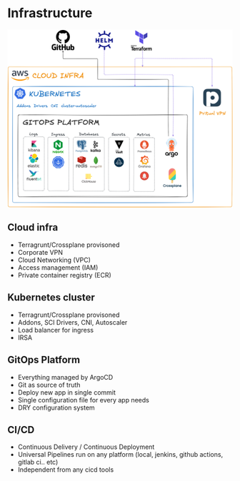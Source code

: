 # Infrastructure

![devops-sandbox-infra](.img/devops-sandbox-infra.excalidraw.png)

## Cloud infra

* Terragrunt/Crossplane provisoned
* Corporate VPN
* Cloud Networking (VPC)
* Access management (IAM)
* Private container registry (ECR)

## Kubernetes cluster

* Terragrunt/Crossplane provisoned
* Addons, SCI Drivers, CNI, Autoscaler
* Load balancer for ingress
* IRSA

## GitOps Platform

* Everything managed by ArgoCD
* Git as source of truth
* Deploy new app in single commit
* Single configuration file for every app needs
* DRY configuration system

## CI/CD

* Continuous Delivery / Continuous Deployment
* Universal Pipelines run on any platform (local, jenkins, github actions, gitlab ci.. etc)
* Independent from any cicd tools
